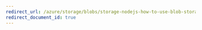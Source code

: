 ```yaml
---
redirect_url: /azure/storage/blobs/storage-nodejs-how-to-use-blob-storage
redirect_document_id: true
---
```

